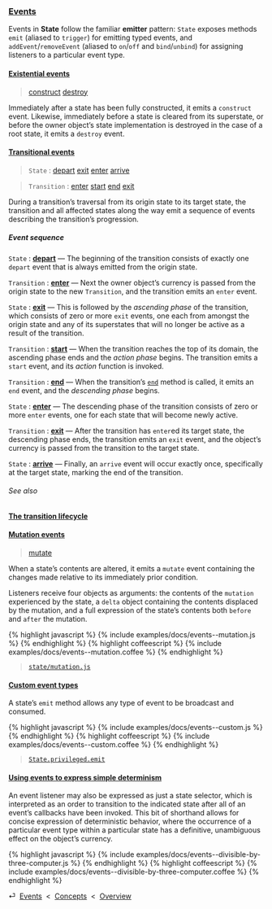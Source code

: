 ### [Events](#concepts--events)

Events in **State** follow the familiar **emitter** pattern: `State` exposes methods `emit` (aliased to `trigger`) for emitting typed events, and `addEvent`/`removeEvent` (aliased to `on`/`off` and `bind`/`unbind`) for assigning listeners to a particular event type.

<div class="local-toc"></div>

#### [Existential events](#concepts--events--existential)

> [construct](/api/#state--events--construct)
> [destroy](/api/#state--events--destroy)

Immediately after a state has been fully constructed, it emits a `construct` event. Likewise, immediately before a state is cleared from its superstate, or before the owner object’s state implementation is destroyed in the case of a root state, it emits a `destroy` event.



#### [Transitional events](#concepts--events--transitional)

> `State` :
> [depart](/api/#state--events--depart)
> [exit](/api/#state--events--exit)
> [enter](/api/#state--events--enter)
> [arrive](/api/#state--events--arrive)

> `Transition` :
> [enter](/api/#transition--events--enter)
> [start](/api/#transition--events--start)
> [end](/api/#transition--events--end)
> [exit](/api/#transition--events--exit)

During a transition’s traversal from its origin state to its target state, the transition and all affected states along the way emit a sequence of events describing the transition’s progression.


##### Event sequence

`State` : [**depart**](/api/#state--events--depart) — The beginning of the transition consists of exactly one `depart` event that is always emitted from the origin state.

`Transition` : [**enter**](/api/#transition--events--enter) — Next the owner object’s currency is passed from the origin state to the new `Transition`, and the transition emits an `enter` event.

`State` : [**exit**](/api/#state--events--exit) — This is followed by the *ascending phase* of the transition, which consists of zero or more `exit` events, one each from amongst the origin state and any of its superstates that will no longer be active as a result of the transition.

`Transition` : [**start**](/api/#transition--events--start) — When the transition reaches the top of its domain, the ascending phase ends and the *action phase* begins. The transition emits a `start` event, and its *action* function is invoked.

`Transition` : [**end**](/api/#transition--events--end) — When the transition’s [`end`](/api/#transition--methods--end) method is called, it emits an `end` event, and the *descending phase* begins.

`State` : [**enter**](/api/#state--events--enter) — The descending phase of the transition consists of zero or more `enter` events, one for each state that will become newly active.

`Transition` : [**exit**](/api/#transition--events--exit) — After the transition has `enter`ed its target state, the descending phase ends, the transition emits an `exit` event, and the object’s currency is passed from the transition to the target state.

`State` : [**arrive**](/api/#state--events--arrive) — Finally, an `arrive` event will occur exactly once, specifically at the target state, marking the end of the transition.


###### See also

[**The transition lifecycle**](#concepts--transitions--lifecycle)



#### [Mutation events](#concepts--events--mutation)

> [mutate](/api/#state--events--mutate)

When a state’s contents are altered, it emits a `mutate` event containing the changes made relative to its immediately prior condition.

Listeners receive four objects as arguments: the contents of the `mutation` experienced by the state, a `delta` object containing the contents displaced by the mutation, and a full expression of the state’s contents both `before` and `after` the mutation.

{% highlight javascript %}
{% include examples/docs/events--mutation.js %}
{% endhighlight %}
{% highlight coffeescript %}
{% include examples/docs/events--mutation.coffee %}
{% endhighlight %}

> [`state/mutation.js`](/source/#state--mutation.js)

#### [Custom event types](#concepts--events--custom)

A state’s `emit` method allows any type of event to be broadcast and consumed.

{% highlight javascript %}
{% include examples/docs/events--custom.js %}
{% endhighlight %}
{% highlight coffeescript %}
{% include examples/docs/events--custom.coffee %}
{% endhighlight %}

> [`State.privileged.emit`](/source/#state--privileged--emit)

#### [Using events to express simple determinism](#concepts--events--expressing-determinism)

An event listener may also be expressed as just a state selector, which is interpreted as an order to transition to the indicated state after all of an event’s callbacks have been invoked. This bit of shorthand allows for concise expression of deterministic behavior, where the occurrence of a particular event type within a particular state has a definitive, unambiguous effect on the object’s currency.

{% highlight javascript %}
{% include examples/docs/events--divisible-by-three-computer.js %}
{% endhighlight %}
{% highlight coffeescript %}
{% include examples/docs/events--divisible-by-three-computer.coffee %}
{% endhighlight %}

<div class="backcrumb">
⏎  <a class="section" href="#concepts--events">Events</a>  &lt;  <a href="#concepts">Concepts</a>  &lt;  <a href="#overview">Overview</a>
</div>
